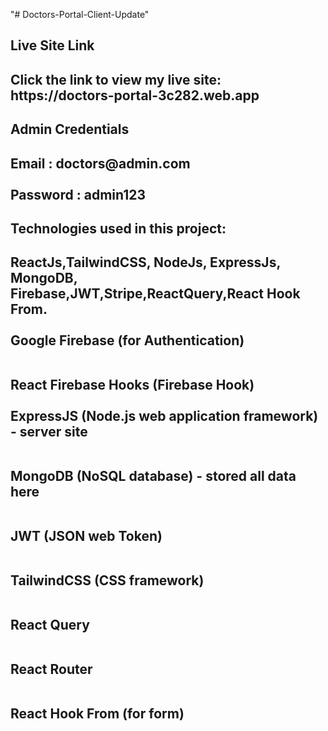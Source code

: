 "# Doctors-Portal-Client-Update"

<h2>Live Site Link</h2>
<h2>Click the link to view my live site: https://doctors-portal-3c282.web.app</h2>
<h2>Admin Credentials</h2>
<h2>Email : doctors@admin.com<br></br>
Password : admin123</h2>
<h2>Technologies used in this project:</h2>
<h2>ReactJs,TailwindCSS, NodeJs, ExpressJs, MongoDB, Firebase,JWT,Stripe,ReactQuery,React Hook From. <br></br>
Google Firebase (for Authentication)<br></br>

React Firebase Hooks (Firebase Hook)
<br></br>
ExpressJS (Node.js web application framework) - server site<br></br>

MongoDB (NoSQL database) - stored all data here<br></br>

JWT (JSON web Token)<br></br>

TailwindCSS (CSS framework)<br></br>

React Query<br></br>

React Router<br></br>

React Hook From (for form)</h2>
